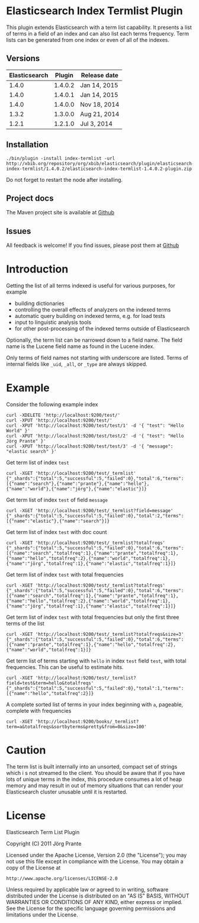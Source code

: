# Elasticsearch Index Termlist Plugin

This plugin extends Elasticsearch with a term list capability. It presents a list of terms in a field of an index
and can also list each terms frequency. Term lists can be generated from one index or even of all of the
indexes.

## Versions

| Elasticsearch  | Plugin       | Release date |
| -------------- | ------------ | ------------ |
| 1.4.0          | 1.4.0.2      | Jan 14, 2015 |
| 1.4.0          | 1.4.0.1      | Jan 14, 2015 |
| 1.4.0          | 1.4.0.0      | Nov 18, 2014 |
| 1.3.2          | 1.3.0.0      | Aug 21, 2014 |
| 1.2.1          | 1.2.1.0      | Jul  3, 2014 |

## Installation

    ./bin/plugin -install index-termlist -url http://xbib.org/repository/org/xbib/elasticsearch/plugin/elasticsearch-index-termlist/1.4.0.2/elasticsearch-index-termlist-1.4.0.2-plugin.zip

Do not forget to restart the node after installing.

## Project docs

The Maven project site is available at [Github](http://jprante.github.io/elasticsearch-index-termlist)

## Issues

All feedback is welcome! If you find issues, please post them at [Github](https://github.com/jprante/elasticsearch-index-termlist/issues)

# Introduction

Getting the list of all terms indexed is useful for various purposes, for example

- building dictionaries
- controlling the overall effects of analyzers on the indexed terms
- automatic query building on indexed terms, e.g. for load tests
- input to linguistic analysis tools
- for other post-processing of the indexed terms outside of Elasticsearch

Optionally, the term list can be narrowed down to a field name. The field name is the Lucene field
name as found in the Lucene index.

Only terms of field names not starting with underscore are listed. Terms of internal fields
like `_uid`, `_all`, or `_type` are always skipped.

# Example

Consider the following example index

	curl -XDELETE 'http://localhost:9200/test/'
	curl -XPUT 'http://localhost:9200/test/'
	curl -XPUT 'http://localhost:9200/test/test/1' -d '{ "test": "Hello World" }'
	curl -XPUT 'http://localhost:9200/test/test/2' -d '{ "test": "Hello Jörg Prante" }'
	curl -XPUT 'http://localhost:9200/test/test/3' -d '{ "message": "elastic search" }'

Get term list of index ``test``

	curl -XGET 'http://localhost:9200/test/_termlist'
	{"_shards":{"total":5,"successful":5,"failed":0},"total":6,"terms":[{"name":"search"},{"name":"prante"},{"name":"hello"},{"name":"world"},{"name":"jörg"},{"name":"elastic"}]}

Get term list of index `test` of field `message`

	curl -XGET 'http://localhost:9200/test/_termlist?field=message'
	{"_shards":{"total":5,"successful":5,"failed":0},"total":2,"terms":[{"name":"elastic"},{"name":"search"}]}

Get term list of index `test` with doc count

	curl -XGET 'http://localhost:9200/test/_termlist?totalfreqs'
	{"_shards":{"total":5,"successful":5,"failed":0},"total":6,"terms":[{"name":"search","totalfreq":1},{"name":"prante","totalfreq":1},{"name":"hello","totalfreq":2},{"name":"world","totalfreq":1},{"name":"jörg","totalfreq":1},{"name":"elastic","totalfreq":1}]}

Get term list of index `test` with total frequencies

	curl -XGET 'http://localhost:9200/test/_termlist?totalfreqs'
	{"_shards":{"total":5,"successful":5,"failed":0},"total":6,"terms":[{"name":"search","totalfreq":1},{"name":"prante","totalfreq":1},{"name":"hello","totalfreq":2},{"name":"world","totalfreq":1},{"name":"jörg","totalfreq":1},{"name":"elastic","totalfreq":1}]}

Get term list of index `test` with total frequencies but only the first three terms of the list

	curl -XGET 'http://localhost:9200/test/_termlist?totalfreqs&size=3'
	{"_shards":{"total":5,"successful":5,"failed":0},"total":6,"terms":[{"name":"prante","totalfreq":1},{"name":"hello","totalfreq":2},{"name":"world","totalfreq":1}]}

Get term list of terms starting with `hello` in index `test` field `test`, with total frequencies. This can be useful to estimate hits.

	curl -XGET 'http://localhost:9200/test/_termlist?field=test&term=hello&totalfreqs'
	{"_shards":{"total":5,"successful":5,"failed":0},"total":1,"terms":[{"name":"hello","totalfreq":2}]}

A complete sorted list of terms in your index beginning with `a`, pageable, complete with frequencies

    curl -XGET 'http://localhost:9200/books/_termlist?term=a&totalfreqs&sortbyterms&pretty&from=0&size=100' 

# Caution

The term list is built internally into an unsorted, compact set of strings which i
s not streamed to the client. You should be aware that if you have lots of unique terms
in the index, this procedure consumes a lot of heap memory and may result in
out of memory situations that can render your Elasticsearch cluster unusable
until it is restarted.

# License

Elasticsearch Term List Plugin

Copyright (C) 2011 Jörg Prante

Licensed under the Apache License, Version 2.0 (the "License");
you may not use this file except in compliance with the License.
You may obtain a copy of the License at

    http://www.apache.org/licenses/LICENSE-2.0

Unless required by applicable law or agreed to in writing, software
distributed under the License is distributed on an "AS IS" BASIS,
WITHOUT WARRANTIES OR CONDITIONS OF ANY KIND, either express or implied.
See the License for the specific language governing permissions and
limitations under the License.


